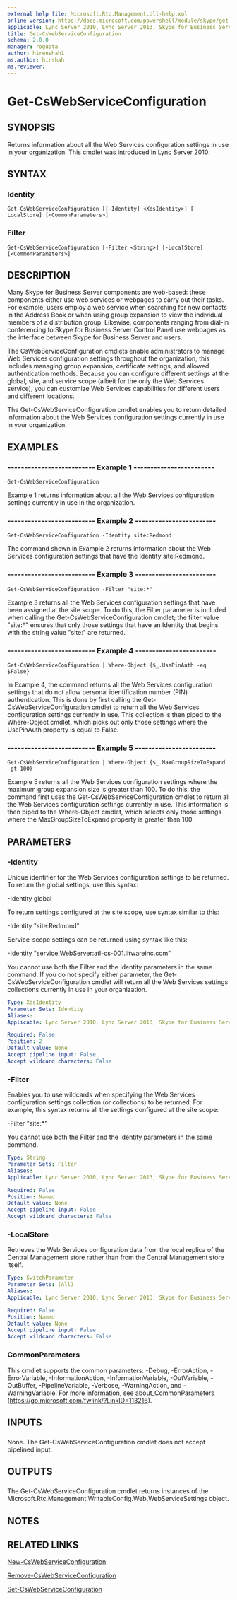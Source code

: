 ```yaml
---
external help file: Microsoft.Rtc.Management.dll-help.xml
online version: https://docs.microsoft.com/powershell/module/skype/get-cswebserviceconfiguration
applicable: Lync Server 2010, Lync Server 2013, Skype for Business Server 2015, Skype for Business Server 2019
title: Get-CsWebServiceConfiguration
schema: 2.0.0
manager: rogupta
author: hirenshah1
ms.author: hirshah
ms.reviewer:
---
```


# Get-CsWebServiceConfiguration

## SYNOPSIS
Returns information about all the Web Services configuration settings in use in your organization.
This cmdlet was introduced in Lync Server 2010.


## SYNTAX

### Identity
```
Get-CsWebServiceConfiguration [[-Identity] <XdsIdentity>] [-LocalStore] [<CommonParameters>]
```

### Filter
```
Get-CsWebServiceConfiguration [-Filter <String>] [-LocalStore] [<CommonParameters>]
```

## DESCRIPTION
Many Skype for Business Server components are web-based: these components either use web services or webpages to carry out their tasks.
For example, users employ a web service when searching for new contacts in the Address Book or when using group expansion to view the individual members of a distribution group.
Likewise, components ranging from dial-in conferencing to Skype for Business Server Control Panel use webpages as the interface between Skype for Business Server and users.

The CsWebServiceConfiguration cmdlets enable administrators to manage Web Services configuration settings throughout the organization; this includes managing group expansion, certificate settings, and allowed authentication methods.
Because you can configure different settings at the global, site, and service scope (albeit for the only the Web Services service), you can customize Web Services capabilities for different users and different locations.

The Get-CsWebServiceConfiguration cmdlet enables you to return detailed information about the Web Services configuration settings currently in use in your organization.



## EXAMPLES

### -------------------------- Example 1 ------------------------
```
Get-CsWebServiceConfiguration
```

Example 1 returns information about all the Web Services configuration settings currently in use in the organization.


### -------------------------- Example 2 ------------------------
```
Get-CsWebServiceConfiguration -Identity site:Redmond
```

The command shown in Example 2 returns information about the Web Services configuration settings that have the Identity site:Redmond.


### -------------------------- Example 3 ------------------------
```
Get-CsWebServiceConfiguration -Filter "site:*"
```

Example 3 returns all the Web Services configuration settings that have been assigned at the site scope.
To do this, the Filter parameter is included when calling the Get-CsWebServiceConfiguration cmdlet; the filter value "site:*" ensures that only those settings that have an Identity that begins with the string value "site:" are returned.


### -------------------------- Example 4 ------------------------
```
Get-CsWebServiceConfiguration | Where-Object {$_.UsePinAuth -eq $False}
```

In Example 4, the command returns all the Web Services configuration settings that do not allow personal identification number (PIN) authentication.
This is done by first calling the Get-CsWebServiceConfiguration cmdlet to return all the Web Services configuration settings currently in use.
This collection is then piped to the Where-Object cmdlet, which picks out only those settings where the UsePinAuth property is equal to False.


### -------------------------- Example 5 ------------------------
```
Get-CsWebServiceConfiguration | Where-Object {$_.MaxGroupSizeToExpand -gt 100}
```

Example 5 returns all the Web Services configuration settings where the maximum group expansion size is greater than 100.
To do this, the command first uses the Get-CsWebServiceConfiguration cmdlet to return all the Web Services configuration settings currently in use.
This information is then piped to the Where-Object cmdlet, which selects only those settings where the MaxGroupSizeToExpand property is greater than 100.



## PARAMETERS

### -Identity

Unique identifier for the Web Services configuration settings to be returned.
To return the global settings, use this syntax:

-Identity global

To return settings configured at the site scope, use syntax similar to this:

-Identity "site:Redmond"

Service-scope settings can be returned using syntax like this:

-Identity "service:WebServer:atl-cs-001.litwareinc.com"

You cannot use both the Filter and the Identity parameters in the same command.
If you do not specify either parameter, the Get-CsWebServiceConfiguration cmdlet will return all the Web Services settings collections currently in use in your organization.



```yaml
Type: XdsIdentity
Parameter Sets: Identity
Aliases: 
Applicable: Lync Server 2010, Lync Server 2013, Skype for Business Server 2015, Skype for Business Server 2019

Required: False
Position: 2
Default value: None
Accept pipeline input: False
Accept wildcard characters: False
```

### -Filter

Enables you to use wildcards when specifying the Web Services configuration settings collection (or collections) to be returned.
For example, this syntax returns all the settings configured at the site scope:

-Filter "site:*"

You cannot use both the Filter and the Identity parameters in the same command.



```yaml
Type: String
Parameter Sets: Filter
Aliases: 
Applicable: Lync Server 2010, Lync Server 2013, Skype for Business Server 2015, Skype for Business Server 2019

Required: False
Position: Named
Default value: None
Accept pipeline input: False
Accept wildcard characters: False
```

### -LocalStore

Retrieves the Web Services configuration data from the local replica of the Central Management store rather than from the Central Management store itself.



```yaml
Type: SwitchParameter
Parameter Sets: (All)
Aliases: 
Applicable: Lync Server 2010, Lync Server 2013, Skype for Business Server 2015, Skype for Business Server 2019

Required: False
Position: Named
Default value: None
Accept pipeline input: False
Accept wildcard characters: False
```

### CommonParameters
This cmdlet supports the common parameters: -Debug, -ErrorAction, -ErrorVariable, -InformationAction, -InformationVariable, -OutVariable, -OutBuffer, -PipelineVariable, -Verbose, -WarningAction, and -WarningVariable. For more information, see about_CommonParameters (https://go.microsoft.com/fwlink/?LinkID=113216).

## INPUTS

###  
None.
The Get-CsWebServiceConfiguration cmdlet does not accept pipelined input.

## OUTPUTS

###  
The Get-CsWebServiceConfiguration cmdlet returns instances of the Microsoft.Rtc.Management.WritableConfig.Web.WebServiceSettings object.

## NOTES

## RELATED LINKS

[New-CsWebServiceConfiguration](New-CsWebServiceConfiguration.md)

[Remove-CsWebServiceConfiguration](Remove-CsWebServiceConfiguration.md)

[Set-CsWebServiceConfiguration](Set-CsWebServiceConfiguration.md)

